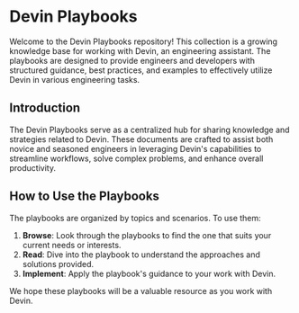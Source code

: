 # Devin Playbooks

Welcome to the Devin Playbooks repository! This collection is a growing knowledge base for working with Devin, an engineering assistant. The playbooks are designed to provide engineers and developers with structured guidance, best practices, and examples to effectively utilize Devin in various engineering tasks.

## Introduction

The Devin Playbooks serve as a centralized hub for sharing knowledge and strategies related to Devin. These documents are crafted to assist both novice and seasoned engineers in leveraging Devin's capabilities to streamline workflows, solve complex problems, and enhance overall productivity.

## How to Use the Playbooks

The playbooks are organized by topics and scenarios. To use them:

1. **Browse**: Look through the playbooks to find the one that suits your current needs or interests.
2. **Read**: Dive into the playbook to understand the approaches and solutions provided.
3. **Implement**: Apply the playbook's guidance to your work with Devin.

We hope these playbooks will be a valuable resource as you work with Devin.
